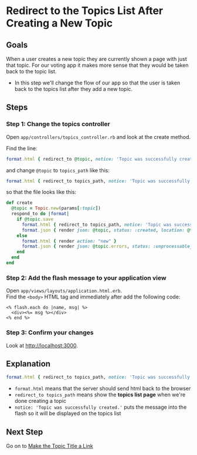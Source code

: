 # Redirect to the Topics List After Creating a New Topic
## Goals
When a user creates a new topic they are currently shown a page with
just that topic. For our voting app it makes more sense that they
would be taken back to the topic list.

* In this step we'll change the flow of our app so that the user is taken back to the topics list after they add a new topic.

## Steps
### Step 1: Change the topics controller
Open `app/controllers/topics_controller.rb` and look at the create method.

Find the line:

```ruby
format.html { redirect_to @topic, notice: 'Topic was successfully created.' }
```

and change `@topic` to `topics_path` like this:

```ruby
format.html { redirect_to topics_path, notice: 'Topic was successfully created.' }
```

so that the file looks like this:

```ruby
def create
  @topic = Topic.new(params[:topic])
  respond_to do |format|
    if @topic.save
      format.html { redirect_to topics_path, notice: 'Topic was successfully created.' }
      format.json { render json: @topic, status: :created, location: @topic }
    else
      format.html { render action: "new" }
      format.json { render json: @topic.errors, status: :unprocessable_entity }
    end
  end
end
```

### Step 2: Add the flash message to your application view
Open `app/views/layouts/application.html.erb`.  
Find the `<body>` HTML tag and immediately after add the following code:

```erb
<% flash.each do |name, msg| %>
  <div><%= msg %></div>
<% end %>
```

### Step 3: Confirm your changes
Look at [http://localhost:3000](http://localhost:3000).

## Explanation

```ruby
format.html { redirect_to topics_path, notice: 'Topic was successfully created.' }
```

* `format.html` means that the server should send html back to the browser
* `redirect_to topics_path` means show the **topics list page** when we're done creating a topic
* `notice: 'Topic was successfully created.'` puts the message into the flash so it will be displayed on the topics list

## Next Step
Go on to [Make the Topic Title a Link](make_the_topic_title_a_link)
